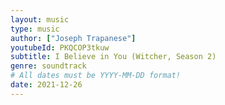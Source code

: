 ```yaml
---
layout: music
type: music
author: ["Joseph Trapanese"]
youtubeId: PKQCOP3tkuw
subtitle: I Believe in You (Witcher, Season 2)
genre: soundtrack
# All dates must be YYYY-MM-DD format!
date: 2021-12-26
---
```

